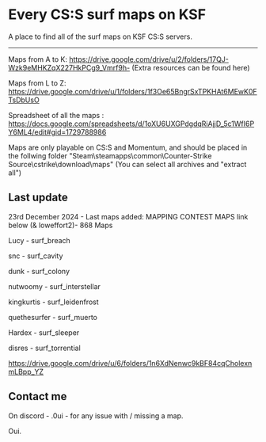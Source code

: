 # Every CS:S surf maps on KSF

A place to find all of the surf maps on KSF CS:S servers.

_____________________________________________________

Maps from A to K: https://drive.google.com/drive/u/2/folders/17QJ-Wzk9eMHKZqX227HkPCg9_Vmrf9h-
(Extra resources can be found here)


Maps from L to Z: https://drive.google.com/drive/u/1/folders/1f3Oe65BngrSxTPKHAt6MEwK0FTsDbUsO


Spreadsheet of all the maps : https://docs.google.com/spreadsheets/d/1oXU6UXGPdgdqRiAjjD_5c1WfI6PY6ML4/edit#gid=1729788986


Maps are only playable on CS:S and Momentum, and should be placed in the follwing folder "Steam\steamapps\common\Counter-Strike Source\cstrike\download\maps"
(You can select all archives and "extract all")

## Last update

23rd December 2024 - Last maps added: MAPPING CONTEST MAPS link below (& loweffort2)- 868 Maps 

Lucy - surf_breach


snc - surf_cavity


dunk - surf_colony


nutwoomy - surf_interstellar


kingkurtis - surf_leidenfrost


quethesurfer - surf_muerto


Hardex - surf_sleeper


disres - surf_torrential


https://drive.google.com/drive/u/6/folders/1n6XdNenwc9kBF84cqCholexnmLBpp_YZ

## Contact me 
On discord - .0ui - for any issue with / missing a map.

Oui.
